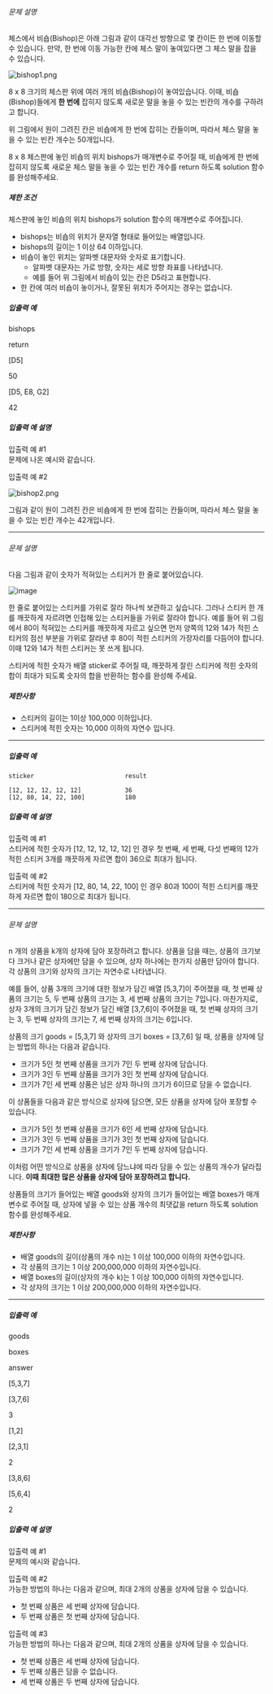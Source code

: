 ###### 문제 설명

체스에서 비숍(Bishop)은 아래 그림과 같이 대각선 방향으로 몇 칸이든 한 번에 이동할 수 있습니다. 만약, 한 번에 이동 가능한 칸에 체스 말이 놓여있다면 그 체스 말을 잡을 수 있습니다.

![bishop1.png](https://grepp-programmers.s3.amazonaws.com/files/ybm/07fd25eb65/561e9310-6ee3-4ecf-85bd-dd573bdbb8df.png)

8 x 8 크기의 체스판 위에 여러 개의 비숍(Bishop)이 놓여있습니다. 이때, 비숍(Bishop)들에게  **한 번에**  잡히지 않도록 새로운 말을 놓을 수 있는 빈칸의 개수를 구하려고 합니다.

위 그림에서 원이 그려진 칸은 비숍에게 한 번에 잡히는 칸들이며, 따라서 체스 말을 놓을 수 있는 빈칸 개수는 50개입니다.

8 x 8 체스판에 놓인 비숍의 위치 bishops가 매개변수로 주어질 때, 비숍에게 한 번에 잡히지 않도록 새로운 체스 말을 놓을 수 있는 빈칸 개수를 return 하도록 solution 함수를 완성해주세요.

##### 제한 조건

체스판에 놓인 비숍의 위치 bishops가 solution 함수의 매개변수로 주어집니다.

-   bishops는 비숍의 위치가 문자열 형태로 들어있는 배열입니다.
-   bishops의 길이는 1 이상 64 이하입니다.
-   비숍이 놓인 위치는 알파벳 대문자와 숫자로 표기합니다.
    -   알파벳 대문자는 가로 방향, 숫자는 세로 방향 좌표를 나타냅니다.
    -   예를 들어 위 그림에서 비숍이 있는 칸은  D5라고 표현합니다.
-   한 칸에 여러 비숍이 놓이거나, 잘못된 위치가 주어지는 경우는 없습니다.

##### 입출력 예

bishops

return

[D5]

50

[D5,  E8,  G2]

42

##### 입출력 예 설명

입출력 예 #1  
문제에 나온 예시와 같습니다.

입출력 예 #2

![bishop2.png](https://grepp-programmers.s3.amazonaws.com/files/ybm/b635b0d993/71863e6c-1320-4ce1-8b5b-886c37dcfa5b.png)

그림과 같이 원이 그려진 칸은 비숍에게 한 번에 잡히는 칸들이며, 따라서 체스 말을 놓을 수 있는 빈칸 개수는 42개입니다.




---

###### 문제 설명

다음 그림과 같이 숫자가 적혀있는 스티커가 한 줄로 붙어있습니다.  
  
![image](https://s3.ap-northeast-2.amazonaws.com/grepp-cloudfront/programmers_imgs/challengeable-imgs/20180131229stk_img_hcdsd8.jpg)  
  
한 줄로 붙어있는 스티커를 가위로 잘라 하나씩 보관하고 싶습니다. 그러나 스티커 한 개를 깨끗하게 자르려면 인접해 있는 스티커들을 가위로 잘라야 합니다. 예를 들어 위 그림에서 80이 적혀있는 스티커를 깨끗하게 자르고 싶으면 먼저 양쪽의 12와 14가 적힌 스티커의 점선 부분을 가위로 잘라낸 후 80이 적힌 스티커의 가장자리를 다듬어야 합니다. 이때 12와 14가 적힌 스티커는 못 쓰게 됩니다.

스티커에 적힌 숫자가 배열 sticker로 주어질 때, 깨끗하게 잘린 스티커에 적힌 숫자의 합이 최대가 되도록 숫자의 합을 반환하는 함수를 완성해 주세요.

##### 제한사항

-   스티커의 길이는 1이상 100,000 이하입니다.
-   스티커에 적힌 숫자는 10,000 이하의 자연수 입니다.

----------

##### 입출력 예
```
sticker							result

[12, 12, 12, 12, 12]			36
[12, 80, 14, 22, 100]			180
```
##### 입출력 예 설명

입출력 예 #1  
스티커에 적힌 숫자가 [12, 12, 12, 12, 12] 인 경우 첫 번째, 세 번째, 다섯 번째의 12가 적힌 스티커 3개를 깨끗하게 자르면 합이 36으로 최대가 됩니다.

입출력 예 #2  
스티커에 적힌 숫자가 [12, 80, 14, 22, 100] 인 경우 80과 100이 적힌 스티커를 깨끗하게 자르면 합이 180으로 최대가 됩니다.


---


###### 문제 설명

n 개의 상품을 k개의 상자에 담아 포장하려고 합니다. 상품을 담을 때는, 상품의 크기보다 크거나 같은 상자에만 담을 수 있으며, 상자 하나에는 한가지 상품만 담아야 합니다. 각 상품의 크기와 상자의 크기는 자연수로 나타냅니다.

예를 들어, 상품 3개의 크기에 대한 정보가 담긴 배열 [5,3,7]이 주어졌을 때, 첫 번째 상품의 크기는 5, 두 번째 상품의 크기는 3, 세 번째 상품의 크기는 7입니다. 마찬가지로, 상자 3개의 크기가 담긴 정보가 담긴 배열 [3,7,6]이 주어졌을 때, 첫 번째 상자의 크기는 3, 두 번째 상자의 크기는 7, 세 번째 상자의 크기는 6입니다.

상품의 크기 goods = [5,3,7] 와 상자의 크기 boxes = [3,7,6] 일 때, 상품을 상자에 담는 방법의 하나는 다음과 같습니다.

-   크기가 5인 첫 번째 상품을 크기가 7인 두 번째 상자에 담습니다.
-   크기가 3인 두 번째 상품을 크기가 3인 첫 번째 상자에 담습니다.
-   크기가 7인 세 번째 상품은 남은 상자 하나의 크기가 6이므로 담을 수 없습니다.

이 상품들을 다음과 같은 방식으로 상자에 담으면, 모든 상품을 상자에 담아 포장할 수 있습니다.

-   크기가 5인 첫 번째 상품을 크기가 6인 세 번째 상자에 담습니다.
-   크기가 3인 두 번째 상품을 크기가 3인 첫 번째 상자에 담습니다.
-   크기가 7인 세 번째 상품을 크기가 7인 두 번째 상자에 담습니다.

이처럼 어떤 방식으로 상품을 상자에 담느냐에 따라 담을 수 있는 상품의 개수가 달라집니다.  **이때 최대한 많은 상품을 상자에 담아 포장하려고 합니다.**

상품들의 크기가 들어있는 배열 goods와 상자의 크기가 들어있는 배열 boxes가 매개변수로 주어질 때, 상자에 넣을 수 있는 상품 개수의 최댓값을 return 하도록 solution 함수를 완성해주세요.

##### 제한사항

-   배열 goods의 길이(상품의 개수 n)는 1 이상 100,000 이하의 자연수입니다.
-   각 상품의 크기는 1 이상 200,000,000 이하의 자연수입니다.
-   배열 boxes의 길이(상자의 개수 k)는 1 이상 100,000 이하의 자연수입니다.
-   각 상자의 크기는 1 이상 200,000,000 이하의 자연수입니다.

----------

##### 입출력 예

goods

boxes

answer

[5,3,7]

[3,7,6]

3

[1,2]

[2,3,1]

2

[3,8,6]

[5,6,4]

2

##### 입출력 예 설명

입출력 예 #1  
문제의 예시와 같습니다.

입출력 예 #2  
가능한 방법의 하나는 다음과 같으며, 최대 2개의 상품을 상자에 담을 수 있습니다.

-   첫 번째 상품은 세 번째 상자에 담습니다.
-   두 번째 상품은 첫 번째 상자에 담습니다.

입출력 예 #3  
가능한 방법의 하나는 다음과 같으며, 최대 2개의 상품을 상자에 담을 수 있습니다.

-   첫 번째 상품은 세 번째 상자에 담습니다.
-   두 번째 상품은 담을 수 없습니다.
-   세 번째 상품은 두 번째 상자에 담습니다.
<!--stackedit_data:
eyJoaXN0b3J5IjpbMjkyMjgxNDQwLC0xNzYzNzE0NTM4XX0=
-->